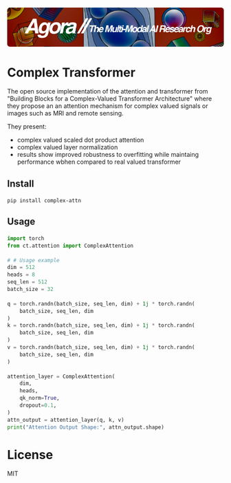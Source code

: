 [![Multi-Modality](agorabanner.png)](https://discord.gg/qUtxnK2NMf)

# Complex Transformer
The open source implementation of the attention and transformer from "Building Blocks for a Complex-Valued Transformer Architecture" where they propose an an attention mechanism for complex valued signals or images such as MRI and remote sensing.

They present:
- complex valued scaled dot product attention
- complex valued layer normalization
- results show improved robustness to overfitting while maintaing performance wbhen compared to real valued transformer

## Install
`pip install complex-attn`

## Usage
```python
import torch
from ct.attention import ComplexAttention

# # Usage example
dim = 512
heads = 8
seq_len = 512
batch_size = 32

q = torch.randn(batch_size, seq_len, dim) + 1j * torch.randn(
    batch_size, seq_len, dim
)
k = torch.randn(batch_size, seq_len, dim) + 1j * torch.randn(
    batch_size, seq_len, dim
)
v = torch.randn(batch_size, seq_len, dim) + 1j * torch.randn(
    batch_size, seq_len, dim
)

attention_layer = ComplexAttention(
    dim, 
    heads, 
    qk_norm=True,
    dropout=0.1,
)
attn_output = attention_layer(q, k, v)
print("Attention Output Shape:", attn_output.shape)


```

# License
MIT



